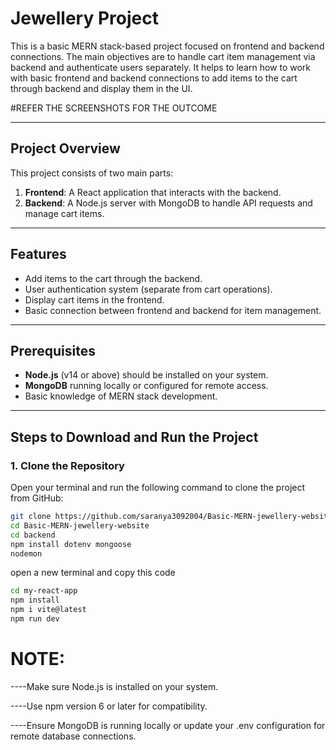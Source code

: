 # Jewellery Project

This is a basic MERN stack-based project focused on frontend and backend connections. The main objectives are to handle cart item management via backend and authenticate users separately. It helps to learn how to work with basic frontend and backend connections to add items to the cart through backend and display them in the UI.


#REFER THE SCREENSHOTS FOR THE OUTCOME

---

## Project Overview

This project consists of two main parts:
1. **Frontend**: A React application that interacts with the backend.
2. **Backend**: A Node.js server with MongoDB to handle API requests and manage cart items.

---

## Features
- Add items to the cart through the backend.
- User authentication system (separate from cart operations).
- Display cart items in the frontend.
- Basic connection between frontend and backend for item management.

---

## Prerequisites
- **Node.js** (v14 or above) should be installed on your system.
- **MongoDB** running locally or configured for remote access.
- Basic knowledge of MERN stack development.

---

## Steps to Download and Run the Project

### 1. Clone the Repository
Open your terminal and run the following command to clone the project from GitHub:
```bash
git clone https://github.com/saranya3092004/Basic-MERN-jewellery-website
cd Basic-MERN-jewellery-website
cd backend
npm install dotenv mongoose
nodemon
```
open a new terminal and copy this code
```bash
cd my-react-app
npm install
npm i vite@latest
npm run dev
```

NOTE:
====

----Make sure Node.js is installed on your system.

----Use npm version 6 or later for compatibility.

----Ensure MongoDB is running locally or update your .env configuration for remote database connections.

